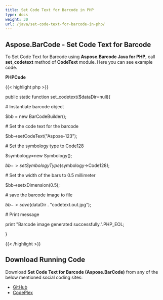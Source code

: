 ```yaml
---
title: Set Code Text for Barcode in PHP
type: docs
weight: 30
url: /java/set-code-text-for-barcode-in-php/
---
```


## **Aspose.BarCode - Set Code Text for Barcode**
To Set Code Text for Barcode using **Aspose.Barcode Java for PHP**, call **set_codetext** method of **CodeText** module. Here you can see example code.

**PHPCode**

{{< highlight php >}}

 public static function set_codetext($dataDir=null){

\# Instantiate barcode object

$bb = new BarCodeBuilder();

\# Set the code text for the barcode

$bb->setCodeText("Aspose-123");

\# Set the symbology type to Code128

$symbology=new Symbology();

$bb->setSymbologyType($symbology->Code128);

\# Set the width of the bars to 0.5 millimeter

$bb->setxDimension(0.5);

\# save the barcode image to file

$bb->save($dataDir . "codetext.out.jpg");

\# Print message

print "Barcode image generated successfully.".PHP_EOL;

}

{{< /highlight >}}
## **Download Running Code**
Download **Set Code Text for Barcode (Aspose.BarCode)** from any of the below mentioned social coding sites:

- [GitHub](https://github.com/aspose-barcode/Aspose.BarCode-for-Java/blob/master/Plugins/Aspose_Barcode_Java_for_PHP/src/aspose/barcode/WorkingWithBarcode/UtilityFeatures/CodeText.php)
- [CodePlex](https://asposebarcodejavaphp.codeplex.com/SourceControl/latest#src/aspose/barcode/WorkingWithBarcode/UtilityFeatures/CodeText.php)
